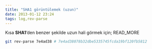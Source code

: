 ```yaml
---
title: "SHA1 görüntülemek (uzun)"
date: 2013-01-12 23:24
tags: log,rev-parse
---
```

Kısa **SHA1**’den benzer şekilde uzun hali görmek için;
READ_MORE

```bash
git rev-parse 7e4ad38 # 7e4ad38078b32dbe5335745fcda19bf120fb5812
```